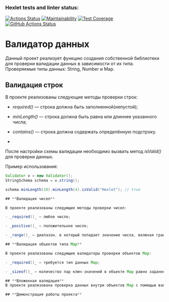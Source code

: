 ### Hexlet tests and linter status:
[![Actions Status](https://github.com/fedorovaea18/java-project-78/actions/workflows/hexlet-check.yml/badge.svg)](https://github.com/fedorovaea18/java-project-78/actions)
[![Maintainability](https://api.codeclimate.com/v1/badges/f98370da14866d304cd0/maintainability)](https://codeclimate.com/github/fedorovaea18/java-project-78/maintainability)
[![Test Coverage](https://api.codeclimate.com/v1/badges/f98370da14866d304cd0/test_coverage)](https://codeclimate.com/github/fedorovaea18/java-project-78/test_coverage)
[![GitHub Actions Status](https://github.com/fedorovaea18/java-project-78/actions/workflows/github-actions.yml/badge.svg)](https://github.com/fedorovaea18/java-project-78/actions)

# **Валидатор данных**

Данный проект реализует функцию создания собственной библиотеки для проверки валидации данных в зависимости от их типа. Проверяемые типы данных: String, Number и Map.

## **Валидация строк**

В проекте реализованы следующие методы проверки строк:

- _required()_ — строка должна быть заполненной(непустой);

- _minLength()_ — строка должна быть равна или длиннее указанного числа;

- _contains()_ — cтрока должна содержать определённую подстроку.
- 
После настройки схемы валидации необходимо вызвать метод _isValid()_ для проверки данных.

Пример использования:

```java
Validator v = new Validator();
StringSchema schema = v.string();

schema.minLength(10).minLength(4).isValid("Hexlet"); // true

## **Валидация чисел**

В проекте реализованы следующие методы проверки чисел:

- _required()_ — любое число;

- _positive()_ — положительное число;

- _range()_ — диапазон, в который попадает значение числа, включая границы.

## **Валидация объектов типа Map**

В проекте реализованы следующие валидаторы проверки объектов Map:

- _required()_ — требуется тип данных Map;

- _sizeof()_ — количество пар ключ-значений в объекте Map равно заданному.

## **Вложенная валидация**
В проекте реализована проверка данных внутри объектов Map с помощью валидатора _shape()_.

## **Демонстрация работы проекта**


